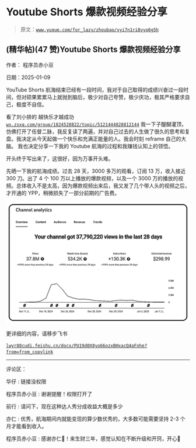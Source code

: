 # Youtube Shorts 爆款视频经验分享

> 原文：[`www.yuque.com/for_lazy/zhoubao/vyi7n1ri8vyo6g5h`](https://www.yuque.com/for_lazy/zhoubao/vyi7n1ri8vyo6g5h)

## (精华帖)(47 赞)Youtube Shorts 爆款视频经验分享

作者： 程序员赤小豆

日期：2025-01-09

YouTube Shorts
航海结束已经有一段时间，我对于自己取得的成绩兴奋过一段时间，但对硕果累累马上就抛到脑后，极少对自己夸赞，极少庆功，极其严格要求自己，极度不自信。

看了刘小排的 越快乐才越成功 [`wx.zsxq.com/group/1824528822/topic/5121444828812144`](https://wx.zsxq.com/group/1824528822/topic/5121444828812144) 我一下子醍醐灌顶，仿佛打开了任督二脉，我反复读了两遍，并对自己过去的人生做了很久的思考和复盘。我决定从今天起做一个快乐和充满正能量的人。我会时刻 reframe 自己的大脑。
我也决定分享一下我的 Youtube 航海的过程和我赚钱认知上的领悟。

开头终于写出来了，这很好，因为万事开头难。

先晒一下我的航海成绩。过去 28 天，3000 多万的观看，订阅 13 万，收入接近 300 刀。出了 4 个 100 万以上播放的爆款视频，以及一个 3000 万的播放的视频。总体收入不是太高，因为爆款视频出来后，我又发了几个带人头的视频之后，才开通的 YPP，稍微损失了一部分前期的广告费。

![](img/79eff2f496b855287f0427ce6b35f2c4.png "None")

更详细的内容，请移步飞书

[`lwyr88cudi.feishu.cn/docx/PU19d0X8yo66ozxBHxacQ4aFnhe?from=from_copylink`](https://lwyr88cudi.feishu.cn/docx/PU19d0X8yo66ozxBHxacQ4aFnhe?from=from_copylink)

* * *

评论区：

华仔 : 链接没权限

程序员赤小豆 : 谢谢提醒！权限打开了

前行 : 请问下，现在这种达人秀分成收益大概是多少

亦仁 : 优秀，航海期间内就能变现的算少数优秀的，大多数可能需要坚持 2-3 个月才能看到收入。

程序员赤小豆 : 感谢亦仁🥹！来生财三年，感觉认知在不断升级和开窍，开心🥳